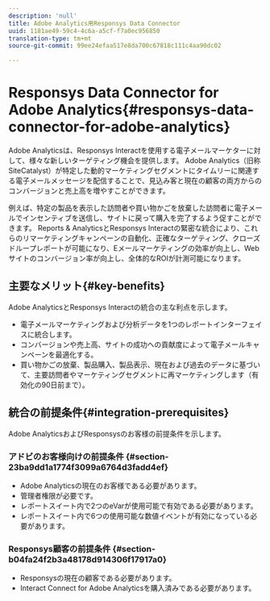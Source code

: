 ```yaml
---
description: 'null'
title: Adobe Analytics用Responsys Data Connector
uuid: 1181ae49-59c4-4c6a-a5cf-f7a0ec956850
translation-type: tm+mt
source-git-commit: 99ee24efaa517e8da700c67818c111c4aa90dc02

---
```



# Responsys Data Connector for Adobe Analytics{#responsys-data-connector-for-adobe-analytics}

Adobe Analyticsは、Responsys Interactを使用する電子メールマーケターに対して、様々な新しいターゲティング機会を提供します。 Adobe Analytics（旧称SiteCatalyst）が特定した動的マーケティングセグメントにタイムリーに関連する電子メールメッセージを配信することで、見込み客と現在の顧客の両方からのコンバージョンと売上高を増やすことができます。

例えば、特定の製品を表示した訪問者や買い物かごを放棄した訪問者に電子メールでインセンティブを送信し、サイトに戻って購入を完了するよう促すことができます。 Reports &amp; AnalyticsとResponsys Interactの緊密な統合により、これらのリマーケティングキャンペーンの自動化、正確なターゲティング、クローズドループレポートが可能になり、Eメールマーケティングの効率が向上し、Webサイトのコンバージョン率が向上し、全体的なROIが計測可能になります。

## 主要なメリット{#key-benefits}

Adobe AnalyticsとResponsys Interactの統合の主な利点を示します。

* 電子メールマーケティングおよび分析データを1つのレポートインターフェイスに統合します。
* コンバージョンや売上高、サイトの成功への貢献度によって電子メールキャンペーンを最適化する。
* 買い物かごの放棄、製品購入、製品表示、現在および過去のデータに基づいて、主要訪問者やマーケティングセグメントに再マーケティングします（有効化の90日前まで）。

## 統合の前提条件{#integration-prerequisites}

Adobe AnalyticsおよびResponsysのお客様の前提条件を示します。

### アドビのお客様向けの前提条件 {#section-23ba9dd1a1774f3099a6764d3fadd4ef}

* Adobe Analyticsの現在のお客様である必要があります。
* 管理者権限が必要です。
* レポートスイート内で2つのeVarが使用可能で有効である必要があります。
* レポートスイート内で6つの使用可能な数値イベントが有効になっている必要があります。

### Responsys顧客の前提条件 {#section-b04fa24f2b3a48178d914306f17917a0}

* Responsysの現在の顧客である必要があります。
* Interact Connect for Adobe Analyticsを購入済みである必要があります。
